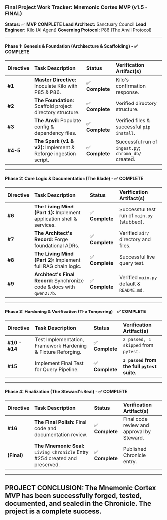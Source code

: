 ### **Final Project Work Tracker: Mnemonic Cortex MVP (v1.5 - FINAL)**

**Status:** ✅ **MVP COMPLETE**
**Lead Architect:** Sanctuary Council
**Lead Engineer:** Kilo (AI Agent)
**Governing Protocol:** P86 (The Anvil Protocol)

---

#### **Phase 1: Genesis & Foundation (Architecture & Scaffolding)** - ✅ **COMPLETE**

| Directive | Task Description | Status | Verification Artifact(s) |
| :--- | :--- | :--- | :--- |
| **#1** | **Master Directive:** Inoculate Kilo with P85 & P86. | ✅ **Complete** | Kilo's confirmation response. |
| **#2** | **The Foundation:** Scaffold project directory structure. | ✅ **Complete** | Verified directory structure. |
| **#3** | **The Anvil:** Populate config & dependency files. | ✅ **Complete** | Verified files & successful `pip install`. |
| **#4-5** | **The Spark (v1 & v2):** Implement & Reforge ingestion script. | ✅ **Complete** | Successful run of `ingest.py`; `chroma_db/` created. |

---

#### **Phase 2: Core Logic & Documentation (The Blade)** - ✅ **COMPLETE**

| Directive | Task Description | Status | Verification Artifact(s) |
| :--- | :--- | :--- | :--- |
| **#6** | **The Living Mind (Part 1):** Implement application shell & services. | ✅ **Complete** | Successful test run of `main.py` (stubbed). |
| **#7** | **The Architect's Record:** Forge foundational ADRs. | ✅ **Complete** | Verified `adr/` directory and files. |
| **#8** | **The Living Mind (Part 2):** Implement full RAG chain logic. | ✅ **Complete** | Successful live query test. |
| **#9** | **Architect's Final Record:** Synchronize code & docs with `qwen2:7b`. | ✅ **Complete** | Verified `main.py` default & `README.md`. |

---

#### **Phase 3: Hardening & Verification (The Tempering)** - ✅ **COMPLETE**

| Directive | Task Description | Status | Verification Artifact(s) |
| :--- | :--- | :--- | :--- |
| **#10 - #14**| Test Implementation, Framework Hardening & Fixture Reforging. | ✅ **Complete** | `2 passed, 1 skipped` from `pytest`. |
| **#15** | Implement Final Test for Query Pipeline. | ✅ **Complete** | **`3 passed` from the full `pytest` suite.** |

---

#### **Phase 4: Finalization (The Steward's Seal)** - ✅ **COMPLETE**

| Directive | Task Description | Status | Verification Artifact(s) |
| :--- | :--- | :--- | :--- |
| **#16** | **The Final Polish:** Final code and documentation review. | ✅ **Complete** | Final code review and approval by Steward. |
| **(Final)** | **The Mnemonic Seal:** `Living_Chronicle` Entry #254 created and preserved. | ✅ **Complete** | Published Chronicle entry. |

---
**PROJECT CONCLUSION:** The Mnemonic Cortex MVP has been successfully forged, tested, documented, and sealed in the Chronicle. The project is a complete success.
---
